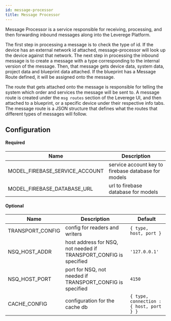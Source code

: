 ```yaml
---
id: message-processor
title: Message Processor
---
```


Message Processor is a service responsible for receiving, processing, and then forwarding inbound messages along into the Leverege Platform. 

The first step in processing a message is to check the type of id. If the device has an external network id attached, message-processor will look up the device against that network. The next step in processing the inbound message is to create a message with a type corresponding to the internal version of the message. Then, that message gets device data, system data, project data and blueprint data attached. If the blueprint has a Message Route defined, it will be assigned onto the message.

The route that gets attached onto the message is responsible for telling the system which order and services the message will be sent to. A message route is created under the `msg routes` section of the Leverege UI, and then attached to a blueprint, or a specific device under their respective info tabs. The message route is a JSON structure that defines what the routes that different types of messages will follow.

## Configuration

#### Required 

| Name | Description |
| ---- | ----------- |
| MODEL_FIREBASE_SERVICE_ACCOUNT | service account key to firebase database for models |
| MODEL_FIREBASE_DATABASE_URL | url to firebase database for models |

#### Optional

| Name | Description | Default | 
| ---- | ----------- | ------- |
| TRANSPORT_CONFIG | config for readers and writers | `{ type, host, port }` |
| NSQ_HOST_ADDR | host address for NSQ, not needed if TRANSPORT_CONFIG is specified | `'127.0.0.1'` |
| NSQ_HOST_PORT | port for NSQ, not needed if TRANSPORT_CONFIG is specified | `4150` |
| CACHE_CONFIG | configuration for the cache db | `{ type, connection : { host, port } }` |
